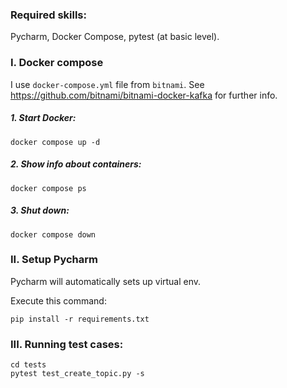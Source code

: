 ### Required skills: 
Pycharm, Docker Compose, pytest (at basic level).
### I. Docker compose
I use `docker-compose.yml` file from `bitnami`. See https://github.com/bitnami/bitnami-docker-kafka for further info.
##### 1. Start Docker:
```
docker compose up -d
```
##### 2. Show info about containers:
```
docker compose ps
```
##### 3. Shut down:
```
docker compose down
```
### II. Setup Pycharm
Pycharm will automatically sets up virtual env.

Execute this command:
```
pip install -r requirements.txt
```

### III. Running test cases:
```
cd tests
pytest test_create_topic.py -s
```